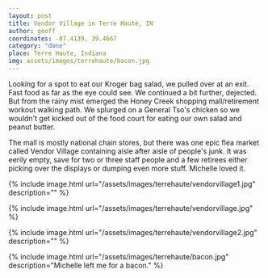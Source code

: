 ```yaml
---
layout: post
title: Vendor Village in Terre Haute, IN
author: geoff
coordinates: -87.4139, 39.4667
category: "done"
place: Terre Haute, Indiana
img: assets/images/terrehaute/bacon.jpg
---
```


Looking for a spot to eat our Kroger bag salad, we pulled over at an exit. Fast food as far as the eye could see. We continued a bit further, dejected. But from the rainy mist emerged the Honey Creek shopping mall/retirement workout walking path. We splurged on a General Tso's chicken so we wouldn't get kicked out of the food court for eating our own salad and peanut butter.

The mall is mostly national chain stores, but there was one epic flea market called Vendor Village containing aisle after aisle of people's junk. It was eerily empty, save for two or three staff people and a few retirees either picking over the displays or dumping even more stuff. Michelle loved it.

{% include image.html url="/assets/images/terrehaute/vendorvillage1.jpg" description="" %}

{% include image.html url="/assets/images/terrehaute/vendorvillage.jpg" %}

{% include image.html url="/assets/images/terrehaute/vendorvillage2.jpg" description="" %}

{% include image.html url="/assets/images/terrehaute/bacon.jpg" description="Michelle left me for a bacon." %}